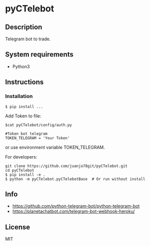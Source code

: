 # pyCTelebot


## Description

Telegram bot to trade.


## System requirements

* Python3

## Instructions
### Installation

```shell
$ pip install ...
```

Add Token to file:
```shell
$cat pyCTelebot/config/auth.py

#Token bot telegram 
TOKEN_TELEGRAM = 'Your Token'
```
or use environment variable TOKEN_TELEGRAM.

For developers:
```shell
git clone https://github.com/juanjo78git/pyCTelebot.git
cd pyCTelebot
$ pip install -e . 
$ python -m pyCTelebot.pyCTelebotBase  # Or run without install
```


## Info

- https://github.com/python-telegram-bot/python-telegram-bot
- https://planetachatbot.com/telegram-bot-webhook-heroku/

## License

MIT
